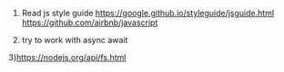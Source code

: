 1) Read js style guide
https://google.github.io/styleguide/jsguide.html
https://github.com/airbnb/javascript

2) try to work with async await

3)https://nodejs.org/api/fs.html
